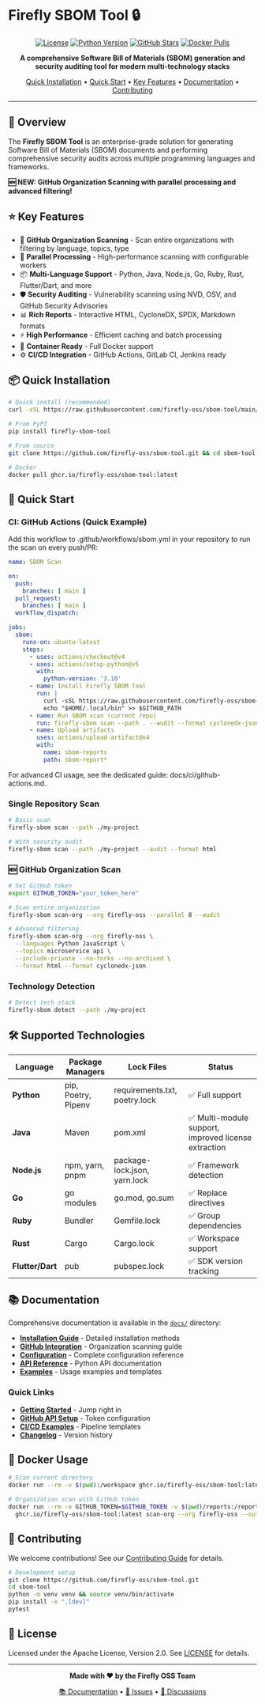# Firefly SBOM Tool 🔒

<div align="center">

[![License](https://img.shields.io/badge/License-Apache%202.0-blue.svg)](https://opensource.org/licenses/Apache-2.0)
[![Python Version](https://img.shields.io/badge/python-3.8%2B-blue)](https://www.python.org/downloads/)
[![GitHub Stars](https://img.shields.io/github/stars/firefly-oss/sbom-tool?style=social)](https://github.com/firefly-oss/sbom-tool)
[![Docker Pulls](https://img.shields.io/docker/pulls/fireflyoss/sbom-tool)](https://hub.docker.com/r/fireflyoss/sbom-tool)

**A comprehensive Software Bill of Materials (SBOM) generation and security auditing tool for modern multi-technology stacks**

[Quick Installation](#-quick-installation) • [Quick Start](#-quick-start) • [Key Features](#-key-features) • [Documentation](docs/) • [Contributing](docs/CONTRIBUTING.md)

</div>

---

## 🎯 Overview

The **Firefly SBOM Tool** is an enterprise-grade solution for generating Software Bill of Materials (SBOM) documents and performing comprehensive security audits across multiple programming languages and frameworks.

**🆕 NEW: GitHub Organization Scanning with parallel processing and advanced filtering!**

## ⭐ Key Features

- 🐙 **GitHub Organization Scanning** - Scan entire organizations with filtering by language, topics, type
- 🚀 **Parallel Processing** - High-performance scanning with configurable workers
- 📦 **Multi-Language Support** - Python, Java, Node.js, Go, Ruby, Rust, Flutter/Dart, and more
- 🛡️ **Security Auditing** - Vulnerability scanning using NVD, OSV, and GitHub Security Advisories
- 📊 **Rich Reports** - Interactive HTML, CycloneDX, SPDX, Markdown formats
- ⚡ **High Performance** - Efficient caching and batch processing
- 🐳 **Container Ready** - Full Docker support
- ⚙️ **CI/CD Integration** - GitHub Actions, GitLab CI, Jenkins ready

## 📦 Quick Installation

```bash
# Quick install (recommended)
curl -sSL https://raw.githubusercontent.com/firefly-oss/sbom-tool/main/install.sh | bash

# From PyPI
pip install firefly-sbom-tool

# From source
git clone https://github.com/firefly-oss/sbom-tool.git && cd sbom-tool && pip install -e .

# Docker
docker pull ghcr.io/firefly-oss/sbom-tool:latest
```

## 🚀 Quick Start

### CI: GitHub Actions (Quick Example)
Add this workflow to .github/workflows/sbom.yml in your repository to run the scan on every push/PR:

```yaml
name: SBOM Scan

on:
  push:
    branches: [ main ]
  pull_request:
    branches: [ main ]
  workflow_dispatch:

jobs:
  sbom:
    runs-on: ubuntu-latest
    steps:
      - uses: actions/checkout@v4
      - uses: actions/setup-python@v5
        with:
          python-version: '3.10'
      - name: Install Firefly SBOM Tool
        run: |
          curl -sSL https://raw.githubusercontent.com/firefly-oss/sbom-tool/main/install.sh | bash
          echo "$HOME/.local/bin" >> $GITHUB_PATH
      - name: Run SBOM scan (current repo)
        run: firefly-sbom scan --path . --audit --format cyclonedx-json --format html --output sbom-report
      - name: Upload artifacts
        uses: actions/upload-artifact@v4
        with:
          name: sbom-reports
          path: sbom-report*
```

For advanced CI usage, see the dedicated guide: docs/ci/github-actions.md.

### Single Repository Scan
```bash
# Basic scan
firefly-sbom scan --path ./my-project

# With security audit
firefly-sbom scan --path ./my-project --audit --format html
```

### 🆕 GitHub Organization Scan  
```bash
# Set GitHub token
export GITHUB_TOKEN="your_token_here"

# Scan entire organization
firefly-sbom scan-org --org firefly-oss --parallel 8 --audit

# Advanced filtering
firefly-sbom scan-org --org firefly-oss \
  --languages Python JavaScript \
  --topics microservice api \
  --include-private --no-forks --no-archived \
  --format html --format cyclonedx-json
```

### Technology Detection
```bash
# Detect tech stack
firefly-sbom detect --path ./my-project
```

## 🛠️ Supported Technologies

| Language | Package Managers | Lock Files | Status |
|----------|------------------|------------|--------|
| **Python** | pip, Poetry, Pipenv | requirements.txt, poetry.lock | ✅ Full support |
| **Java** | Maven | pom.xml | ✅ Multi-module support, improved license extraction |
| **Node.js** | npm, yarn, pnpm | package-lock.json, yarn.lock | ✅ Framework detection |
| **Go** | go modules | go.mod, go.sum | ✅ Replace directives |
| **Ruby** | Bundler | Gemfile.lock | ✅ Group dependencies |
| **Rust** | Cargo | Cargo.lock | ✅ Workspace support |
| **Flutter/Dart** | pub | pubspec.lock | ✅ SDK version tracking |

## 📚 Documentation

Comprehensive documentation is available in the [`docs/`](docs/) directory:

- **[Installation Guide](docs/installation.md)** - Detailed installation methods
- **[GitHub Integration](docs/github-integration.md)** - Organization scanning guide  
- **[Configuration](docs/configuration.md)** - Complete configuration reference
- **[API Reference](docs/api-reference.md)** - Python API documentation
- **[Examples](docs/examples/)** - Usage examples and templates

### Quick Links
- **[Getting Started](docs/#-quick-links)** - Jump right in
- **[GitHub API Setup](docs/github-integration.md#-setup)** - Token configuration
- **[CI/CD Examples](docs/configuration.md#cicd-configuration)** - Pipeline templates
- **[Changelog](docs/CHANGELOG.md)** - Version history

## 🐳 Docker Usage

```bash
# Scan current directory
docker run --rm -v $(pwd):/workspace ghcr.io/firefly-oss/sbom-tool:latest scan --path /workspace

# Organization scan with GitHub token
docker run --rm -e GITHUB_TOKEN=$GITHUB_TOKEN -v $(pwd)/reports:/reports \
  ghcr.io/firefly-oss/sbom-tool:latest scan-org --org firefly-oss --output-dir /reports
```

## 🤝 Contributing

We welcome contributions! See our [Contributing Guide](docs/CONTRIBUTING.md) for details.

```bash
# Development setup
git clone https://github.com/firefly-oss/sbom-tool.git
cd sbom-tool
python -m venv venv && source venv/bin/activate
pip install -e ".[dev]"
pytest
```

## 📄 License

Licensed under the Apache License, Version 2.0. See [LICENSE](LICENSE) for details.

---

<div align="center">

**Made with ❤️ by the Firefly OSS Team**

[📚 Documentation](docs/) • [🐛 Issues](https://github.com/firefly-oss/sbom-tool/issues) • [💬 Discussions](https://github.com/firefly-oss/sbom-tool/discussions)

</div>
